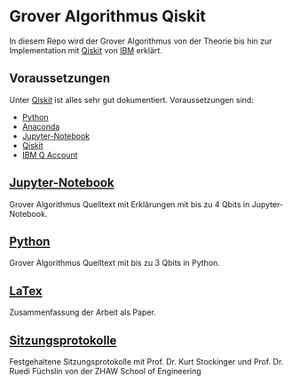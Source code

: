 # Grover Algorithmus Qiskit
In diesem Repo wird der Grover Algorithmus von der Theorie bis hin zur Implementation mit [Qiskit](https://qiskit.org/) von [IBM](https://www.ibm.com/ch-de/?ar=1) erklärt.

## Voraussetzungen
Unter [Qiskit](https://github.com/Qiskit) ist alles sehr gut dokumentiert. Voraussetzungen sind:
- [Python](https://www.python.org/downloads/)
- [Anaconda](https://www.anaconda.com/download/)
- [Jupyter-Notebook](https://github.com/jupyter/notebook)
- [Qiskit](https://github.com/Qiskit/qiskit-tutorial/blob/master/INSTALL.md)
- [IBM Q Account](https://www.ibm.com/account/reg/us-en/signup?formid=urx-19776&target=https%3A%2F%2Fwww.ibm.com%2Fch-de%2F%3Far%3D1)

## [Jupyter-Notebook](https://github.com/soultanis/Grover-Algorithmus-Qiskit/tree/master/Jupyter-Notebook)
Grover Algorithmus Quelltext mit Erklärungen mit bis zu 4 Qbits in Jupyter-Notebook.

## [Python](https://github.com/soultanis/Grover-Algorithmus-Qiskit/tree/master/Python)
Grover Algorithmus Quelltext mit bis zu 3 Qbits in Python.  

## [LaTex](https://github.com/soultanis/Grover-Algorithmus-Qiskit/tree/master/LaTex)
Zusammenfassung der Arbeit als Paper.

## [Sitzungsprotokolle](https://github.com/soultanis/Grover-Algorithmus-Qiskit/tree/master/Sitzungsprotokolle)
Festgehaltene Sitzungsprotokolle mit Prof. Dr. Kurt Stockinger und Prof. Dr. Ruedi Füchslin von der ZHAW School of Engineering
